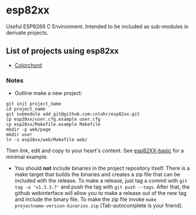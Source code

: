 # esp82xx

Useful ESP8266 C Environment. Intended to be included as sub-modules in derivate projects.

## List of projects using esp82xx

 - [Colorchord](https://github.com/cnlohr/colorchord)

### Notes

 - Outline make a new project:
```
git init project_name
cd project_name
git submodule add git@github.com:cnlohr/esp82xx.git
cp esp28xx/user.cfg.example user.cfg
cp esp28xx/Makefile.example Makefile
mkdir -p web/page
mkdir user
ln -s esp28xx/web/Makefile web/
```
Then link, edit and copy to your heart's content. See [esp82XX-basic](https://github.com/con-f-use/esp82XX-basic) for a minimal example.

 - You should **not** include binaries in the project repository itself.
 There is a make target that builds the binaries and creates a zip file that can be included with the release.
 To make a release, just tag a commit with `git tag -a 'v1.3.3.7'` and push the tag with `git push --tags`.
 After that, the github webinterface will allow you to make a release out of the new tag and include the binary file. 
 To make the zip file invoke `make projectname-version-binaries.zip` (Tab-autocomplete is your friend).

